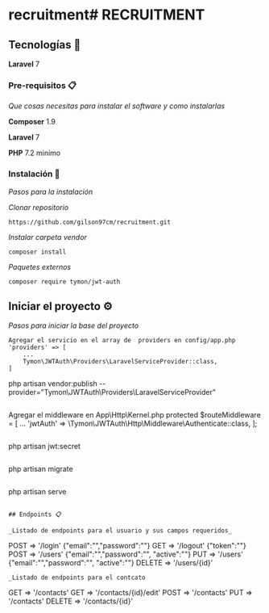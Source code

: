 # recruitment# RECRUITMENT


## Tecnologías  🚀

**Laravel** 7




### Pre-requisitos 📋

_Que cosas necesitas para instalar el software y como instalarlas_

**Composer** 1.9

**Laravel** 7

**PHP** 7.2 minímo

### Instalación 🔧

_Pasos para la instalación_


_Clonar repositorio_
```
https://github.com/gilson97cm/recruitment.git
```
_Instalar carpeta vendor_
```
composer install
```
_Paquetes externos_

```
composer require tymon/jwt-auth
```

## Iniciar el proyecto ⚙️

_Pasos para iniciar la base del proyecto_

```
Agregar el servicio en el array de  providers en config/app.php 
'providers' => [
    ...
    Tymon\JWTAuth\Providers\LaravelServiceProvider::class,
]
```
php artisan vendor:publish --provider="Tymon\JWTAuth\Providers\LaravelServiceProvider"
```
```
Agregar el middleware en App\Http\Kernel.php
 protected $routeMiddleware = [
    ...
      'jwtAuth' =>  \Tymon\JWTAuth\Http\Middleware\Authenticate::class,
  ];
```
```
php artisan jwt:secret
```
```
php artisan migrate
```
```
php artisan serve
```

## Endpoints 📋

_Listado de endpoints para el usuario y sus campos requeridos_
```
POST => '/login'  {"email":"","password":""}
GET  => '/logout'  {"token":""}  
POST => '/users' {"email":"","password":"", "active":""}
PUT => '/users' {"email":"","password":"", "active":""}
DELETE => '/users/{id}'
```
_Listado de endpoints para el contcato
```
GET => '/contacts' 
GET => '/contacts/{id}/edit' 
POST => '/contacts'
PUT => '/contacts'
DELETE => '/contacts/{id}'
```


